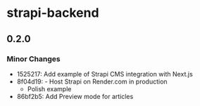 # strapi-backend

## 0.2.0

### Minor Changes

- 1525217: Add example of Strapi CMS integration with Next.js
- 8f04d19: - Host Strapi on Render.com in production
  - Polish example
- 86bf2b5: Add Preview mode for articles
